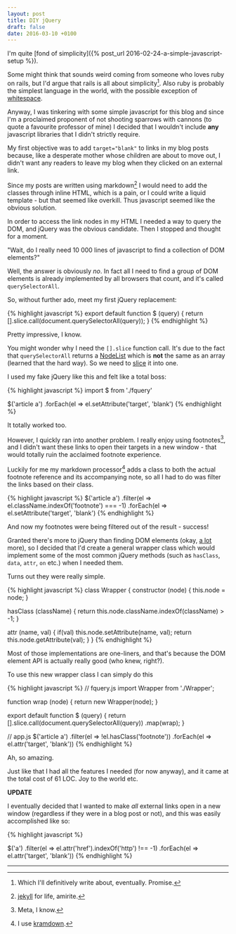 ```yaml
---
layout: post
title: DIY jQuery
draft: false
date: 2016-03-10 +0100
---
```


I'm quite [fond of simplicity]({% post_url 2016-02-24-a-simple-javascript-setup %}). 

Some might think that sounds weird coming from someone who loves
ruby on rails, but I'd argue that rails is all about simplicity[^1]. 
Also ruby is probably the simplest language in the world, with the
possible exception of [whitespace](https://en.wikipedia.org/wiki/Whitespace_(programming_language)).

Anyway, I was tinkering with some simple javascript for this blog
and since I'm a proclaimed proponent of not shooting sparrows with
cannons (to quote a favourite professor of mine) I decided that I
wouldn't include **any** javascript libraries that I didn't strictly
require.

My first objective was to add `target="blank"` to links
in my blog posts because, like a desperate mother whose children are
about to move out, I didn't want any readers to leave my blog when
they clicked on an external link.

Since my posts are written using markdown[^2] I would 
need to add the classes through inline HTML, which is a pain,
or I could write a liquid template - but that 
seemed like overkill. Thus javascript seemed like the obvious solution.

In order to access the link nodes in my HTML I needed a way to query the DOM,
and jQuery was the obvious candidate. Then I stopped and thought for a moment.

"Wait, do I really need 10 000 lines of javascript to find a 
collection of DOM elements?"

Well, the answer is obviously *no*. In fact all I need to find a group
of DOM elements is already implemented by all browsers that count, and
it's called `querySelectorAll`.

So, without further ado, meet my first jQuery replacement:

{% highlight javascript %}
export default function $ (query) {
  return [].slice.call(document.querySelectorAll(query));
}
{% endhighlight %}

Pretty impressive, I know.

You might wonder why I need the `[].slice` function call. It's due
to the fact that `querySelectorAll` returns a [NodeList](https://developer.mozilla.org/en-US/docs/Web/API/NodeList) which is **not**
the same as an array (learned that the hard way). So we need to 
[slice](https://developer.mozilla.org/en/docs/Web/JavaScript/Reference/Global_Objects/Array/slice) it into one.

I used my fake jQuery like this and felt like a total boss:

{% highlight javascript %}
import $ from './fquery'

$('article a')
.forEach(el => el.setAttribute('target', 'blank')
{% endhighlight %}

It totally worked too.

However, I quickly ran into another problem. I really enjoy 
using footnotes[^3], and I didn't want these links to open their
targets in a new window - that would totally ruin the acclaimed
footnote experience.

Luckily for me my markdown processor[^4] adds a class
to both the actual footnote reference and its accompanying note, so
all I had to do was filter the links based on their class.

{% highlight javascript %}
$('article a')
.filter(el => el.className.indexOf('footnote') === -1)
.forEach(el => el.setAttribute('target', 'blank')
{% endhighlight %}

And now my footnotes were being filtered out of the result - success!

Granted there's more to jQuery than finding DOM elements (okay, [a lot](http://api.jquery.com/) more), 
so I decided that I'd create a general wrapper class which would implement some of the most common jQuery 
methods (such as `hasClass`, `data`, `attr`, `on` etc.) when I needed them.

Turns out they were really simple.

{% highlight javascript %}
class Wrapper {
  constructor (node) {
    this.node = node;
  }
  
  hasClass (className) {
    return this.node.className.indexOf(className) > -1;
  }

  attr (name, val) {
    if(val) this.node.setAttribute(name, val);
    return this.node.getAttribute(val);
  }
}
{% endhighlight %}

Most of those implementations are one-liners, and that's because
the DOM element API is actually really good (who knew, right?).

To use this new wrapper class I can simply do this

{% highlight javascript %}
// fquery.js
import Wrapper from './Wrapper';

function wrap (node) {
  return new Wrapper(node);
}

export default function $ (query) {
  return  [].slice.call(document.querySelectorAll(query))
            .map(wrap);
}

// app.js
$('article a')
.filter(el => !el.hasClass('footnote'))
.forEach(el => el.attr('target', 'blank'))
{% endhighlight %}

Ah, so amazing. 

Just like that I had all the features I needed (for now anyway), 
and it came at the total cost of 61 LOC. Joy to the world etc.

**UPDATE**

I eventually decided that I wanted to make *all* external links open
in a new window (regardless if they were in a blog post or not), 
and this was easily accomplished like so:

{% highlight javascript %}

$('a')
.filter(el => el.attr('href').indexOf('http') !== -1)
.forEach(el => el.attr('target', 'blank'))
{% endhighlight %}

---

[^1]: Which I'll definitively write about, eventually. Promise.
[^2]: [jekyll](https://jekyllrb.org) for life, amirite.
[^3]: Meta, I know.
[^4]: I use [kramdown](http://kramdown.gettalong.org/).
